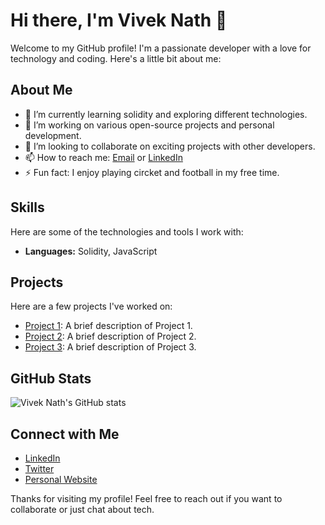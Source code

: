 # Hi there, I'm Vivek Nath 👋

Welcome to my GitHub profile! I'm a passionate developer with a love for technology and coding. Here's a little bit about me:

## About Me

- 🌱 I’m currently learning solidity  and exploring different technologies.
- 🔭 I’m working on various open-source projects and personal development.
- 👯 I’m looking to collaborate on exciting projects with other developers.
- 📫 How to reach me: [Email](viveknath14701@gmail.com) or [LinkedIn](https://www.linkedin.com/in/viveknath13)
- ⚡ Fun fact: I enjoy playing circket and football in my free time.

## Skills

Here are some of the technologies and tools I work with:

- **Languages:** Solidity, JavaScript


## Projects

Here are a few projects I've worked on:

- [Project 1](https://github.com/viveknath13/project1): A brief description of Project 1.
- [Project 2](https://github.com/viveknath13/project2): A brief description of Project 2.
- [Project 3](https://github.com/viveknath13/project3): A brief description of Project 3.

## GitHub Stats

![Vivek Nath's GitHub stats](https://github-readme-stats.vercel.app/api?username=viveknath13&show_icons=true&theme=radical)

## Connect with Me

- [LinkedIn](https://www.linkedin.com/in/viveknath13)
- [Twitter](https://twitter.com/viveknath13)
- [Personal Website](https://www.yourwebsite.com)

Thanks for visiting my profile! Feel free to reach out if you want to collaborate or just chat about tech.
